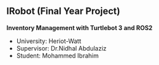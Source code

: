 ## IRobot **(Final Year Project)** 
**Inventory Management with Turtlebot 3 and ROS2**
- University: Heriot-Watt
- Supervisor: Dr.Nidhal Abdulaziz 
- Student: Mohammed Ibrahim
